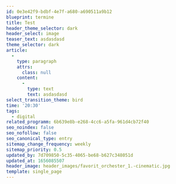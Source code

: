 ```yaml
---
id: 0e3e42f9-bdbf-4e7f-a680-a690511a9b12
blueprint: termine
title: Test
header_theme_selector: dark
header_select: image
teaser_text: asdasdasd
theme_selector: dark
article:
  -
    type: paragraph
    attrs:
      class: null
    content:
      -
        type: text
        text: asdasdasd
select_transition_theme: bird
time: '20:30'
tags:
  - digital
related_programm: 6b639e8b-e268-4cc6-a5fa-961d4cb72f40
seo_noindex: false
seo_nofollow: false
seo_canonical_type: entry
sitemap_change_frequency: weekly
sitemap_priority: 0.5
updated_by: 7d709850-5c35-4065-be68-b627c348051d
updated_at: 1656085507
header_image: header_images/favorit_orchester_1.-cinematic.jpg
template: single_page
---
```

